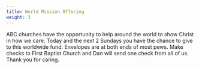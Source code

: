 ```yaml
---
title: World Mission Offering
weight: 3
---
```


ABC churches have the opportunity to help around the world to show Christ in how we care. Today and the next 2 Sundays you have the chance to give to this worldwide fund. Envelopes are at both ends of most pews. Make checks to First Baptist Church and Dan will send one check from all of us. Thank you for caring.
